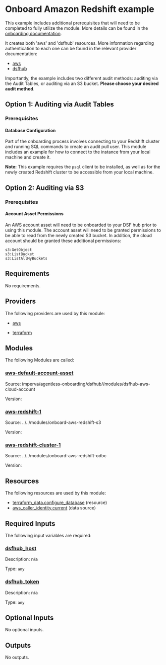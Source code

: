 # Onboard Amazon Redshift example
This example includes additional prerequisites that will need to be completed to fully utilize the module. More details can be found in the [onboarding documentation](https://docs.imperva.com/bundle/onboarding-databases-to-sonar-reference-guide/page/Amazon-Redshift-Onboarding-Steps_48367115.html).

It creates both 'aws' and 'dsfhub' resources. More information regarding authentication to each one can be found in the relevant provider documentation:
- [aws](https://registry.terraform.io/providers/hashicorp/aws/latest/docs)
- [dsfhub](https://registry.terraform.io/providers/imperva/dsfhub/latest/docs)

Importantly, the example includes two different audit methods: auditing via the Audit Tables, or auditing via an S3 bucket. <b>Please choose your desired audit method</b>.

## Option 1: Auditing via Audit Tables
### Prerequisites
#### Database Configuration
Part of the onboarding process involves connecting to your Redshift cluster and running SQL commands to create an audit pull user. This module includes an example for how to connect to the instance from your local machine and create it. 

**Note:** This example requires the ``psql`` client to be installed, as well as for the newly created Redshift cluster to be accessible from your local machine. 

## Option 2: Auditing via S3

### Prerequisites
#### Account Asset Permissions
An AWS account asset will need to be onboarded to your DSF hub prior to using this module. The account asset will need to be granted permissions to be able to read from the newly created S3 bucket. In addition, the cloud account should be granted these additional permissions:

```
s3:GetObject
s3:ListBucket
s3:ListAllMyBuckets
```

<!-- BEGIN_TF_DOCS -->
## Requirements

No requirements.

## Providers

The following providers are used by this module:

- <a name="provider_aws"></a> [aws](#provider\_aws)

- <a name="provider_terraform"></a> [terraform](#provider\_terraform)

## Modules

The following Modules are called:

### <a name="module_aws-default-account-asset"></a> [aws-default-account-asset](#module\_aws-default-account-asset)

Source: imperva/agentless-onboarding/dsfhub//modules/dsfhub-aws-cloud-account

Version:

### <a name="module_aws-redshift-1"></a> [aws-redshift-1](#module\_aws-redshift-1)

Source: ../../modules/onboard-aws-redshift-s3

Version:

### <a name="module_aws-redshift-cluster-1"></a> [aws-redshift-cluster-1](#module\_aws-redshift-cluster-1)

Source: ../../modules/onboard-aws-redshift-odbc

Version:

## Resources

The following resources are used by this module:

- [terraform_data.configure_database](https://registry.terraform.io/providers/hashicorp/terraform/latest/docs/resources/data) (resource)
- [aws_caller_identity.current](https://registry.terraform.io/providers/hashicorp/aws/latest/docs/data-sources/caller_identity) (data source)

## Required Inputs

The following input variables are required:

### <a name="input_dsfhub_host"></a> [dsfhub\_host](#input\_dsfhub\_host)

Description: n/a

Type: `any`

### <a name="input_dsfhub_token"></a> [dsfhub\_token](#input\_dsfhub\_token)

Description: n/a

Type: `any`

## Optional Inputs

No optional inputs.

## Outputs

No outputs.
<!-- END_TF_DOCS -->